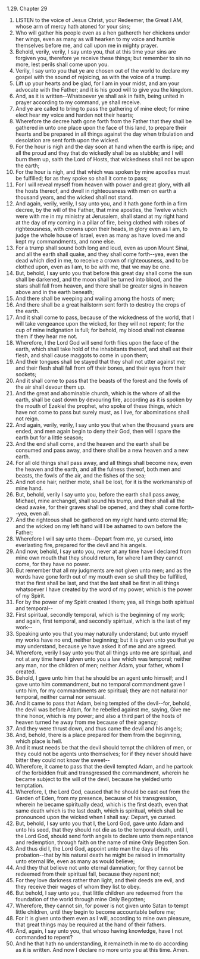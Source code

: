 1.29. Chapter 29
1. LISTEN to the voice of Jesus Christ, your Redeemer, the Great I AM, whose arm of mercy hath atoned for your sins;
2. Who will gather his people even as a hen gathereth her chickens under her wings, even as many as will hearken to my voice and humble themselves before me, and call upon me in mighty prayer.
3. Behold, verily, verily, I say unto you, that at this time your sins are forgiven you, therefore ye receive these things; but remember to sin no more, lest perils shall come upon you.
4. Verily, I say unto you that ye are chosen out of the world to declare my gospel with the sound of rejoicing, as with the voice of a trump.
5. Lift up your hearts and be glad, for I am in your midst, and am your advocate with the Father; and it is his good will to give you the kingdom.
6. And, as it is written--Whatsoever ye shall ask in faith, being united in prayer according to my command, ye shall receive.
7. And ye are called to bring to pass the gathering of mine elect; for mine elect hear my voice and harden not their hearts;
8. Wherefore the decree hath gone forth from the Father that they shall be gathered in unto one place upon the face of this land, to prepare their hearts and be prepared in all things against the day when tribulation and desolation are sent forth upon the wicked.
9. For the hour is nigh and the day soon at hand when the earth is ripe; and all the proud and they that do wickedly shall be as stubble; and I will burn them up, saith the Lord of Hosts, that wickedness shall not be upon the earth;
10. For the hour is nigh, and that which was spoken by mine apostles must be fulfilled; for as they spoke so shall it come to pass;
11. For I will reveal myself from heaven with power and great glory, with all the hosts thereof, and dwell in righteousness with men on earth a thousand years, and the wicked shall not stand.
12. And again, verily, verily, I say unto you, and it hath gone forth in a firm decree, by the will of the Father, that mine apostles, the Twelve which were with me in my ministry at Jerusalem, shall stand at my right hand at the day of my coming in a pillar of fire, being clothed with robes of righteousness, with crowns upon their heads, in glory even as I am, to judge the whole house of Israel, even as many as have loved me and kept my commandments, and none else.
13. For a trump shall sound both long and loud, even as upon Mount Sinai, and all the earth shall quake, and they shall come forth--yea, even the dead which died in me, to receive a crown of righteousness, and to be clothed upon, even as I am, to be with me, that we may be one.
14. But, behold, I say unto you that before this great day shall come the sun shall be darkened, and the moon shall be turned into blood, and the stars shall fall from heaven, and there shall be greater signs in heaven above and in the earth beneath;
15. And there shall be weeping and wailing among the hosts of men;
16. And there shall be a great hailstorm sent forth to destroy the crops of the earth.
17. And it shall come to pass, because of the wickedness of the world, that I will take vengeance upon the wicked, for they will not repent; for the cup of mine indignation is full; for behold, my blood shall not cleanse them if they hear me not.
18. Wherefore, I the Lord God will send forth flies upon the face of the earth, which shall take hold of the inhabitants thereof, and shall eat their flesh, and shall cause maggots to come in upon them;
19. And their tongues shall be stayed that they shall not utter against me; and their flesh shall fall from off their bones, and their eyes from their sockets;
20. And it shall come to pass that the beasts of the forest and the fowls of the air shall devour them up.
21. And the great and abominable church, which is the whore of all the earth, shall be cast down by devouring fire, according as it is spoken by the mouth of Ezekiel the prophet, who spoke of these things, which have not come to pass but surely must, as I live, for abominations shall not reign.
22. And again, verily, verily, I say unto you that when the thousand years are ended, and men again begin to deny their God, then will I spare the earth but for a little season;
23. And the end shall come, and the heaven and the earth shall be consumed and pass away, and there shall be a new heaven and a new earth.
24. For all old things shall pass away, and all things shall become new, even the heaven and the earth, and all the fulness thereof, both men and beasts, the fowls of the air, and the fishes of the sea;
25. And not one hair, neither mote, shall be lost, for it is the workmanship of mine hand.
26. But, behold, verily I say unto you, before the earth shall pass away, Michael, mine archangel, shall sound his trump, and then shall all the dead awake, for their graves shall be opened, and they shall come forth--yea, even all.
27. And the righteous shall be gathered on my right hand unto eternal life; and the wicked on my left hand will I be ashamed to own before the Father;
28. Wherefore I will say unto them--Depart from me, ye cursed, into everlasting fire, prepared for the devil and his angels.
29. And now, behold, I say unto you, never at any time have I declared from mine own mouth that they should return, for where I am they cannot come, for they have no power.
30. But remember that all my judgments are not given unto men; and as the words have gone forth out of my mouth even so shall they be fulfilled, that the first shall be last, and that the last shall be first in all things whatsoever I have created by the word of my power, which is the power of my Spirit.
31. For by the power of my Spirit created I them; yea, all things both spiritual and temporal--
32. First spiritual, secondly temporal, which is the beginning of my work; and again, first temporal, and secondly spiritual, which is the last of my work--
33. Speaking unto you that you may naturally understand; but unto myself my works have no end, neither beginning; but it is given unto you that ye may understand, because ye have asked it of me and are agreed.
34. Wherefore, verily I say unto you that all things unto me are spiritual, and not at any time have I given unto you a law which was temporal; neither any man, nor the children of men; neither Adam, your father, whom I created.
35. Behold, I gave unto him that he should be an agent unto himself; and I gave unto him commandment, but no temporal commandment gave I unto him, for my commandments are spiritual; they are not natural nor temporal, neither carnal nor sensual.
36. And it came to pass that Adam, being tempted of the devil--for, behold, the devil was before Adam, for he rebelled against me, saying, Give me thine honor, which is my power; and also a third part of the hosts of heaven turned he away from me because of their agency;
37. And they were thrust down, and thus came the devil and his angels;
38. And, behold, there is a place prepared for them from the beginning, which place is hell.
39. And it must needs be that the devil should tempt the children of men, or they could not be agents unto themselves; for if they never should have bitter they could not know the sweet--
40. Wherefore, it came to pass that the devil tempted Adam, and he partook of the forbidden fruit and transgressed the commandment, wherein he became subject to the will of the devil, because he yielded unto temptation.
41. Wherefore, I, the Lord God, caused that he should be cast out from the Garden of Eden, from my presence, because of his transgression, wherein he became spiritually dead, which is the first death, even that same death which is the last death, which is spiritual, which shall be pronounced upon the wicked when I shall say: Depart, ye cursed.
42. But, behold, I say unto you that I, the Lord God, gave unto Adam and unto his seed, that they should not die as to the temporal death, until I, the Lord God, should send forth angels to declare unto them repentance and redemption, through faith on the name of mine Only Begotten Son.
43. And thus did I, the Lord God, appoint unto man the days of his probation--that by his natural death he might be raised in immortality unto eternal life, even as many as would believe;
44. And they that believe not unto eternal damnation; for they cannot be redeemed from their spiritual fall, because they repent not;
45. For they love darkness rather than light, and their deeds are evil, and they receive their wages of whom they list to obey.
46. But behold, I say unto you, that little children are redeemed from the foundation of the world through mine Only Begotten;
47. Wherefore, they cannot sin, for power is not given unto Satan to tempt little children, until they begin to become accountable before me;
48. For it is given unto them even as I will, according to mine own pleasure, that great things may be required at the hand of their fathers.
49. And, again, I say unto you, that whoso having knowledge, have I not commanded to repent?
50. And he that hath no understanding, it remaineth in me to do according as it is written. And now I declare no more unto you at this time. Amen.

